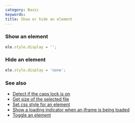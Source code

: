 ```yaml
---
category: Basic
keywords:
title: Show or hide an element
---
```


### Show an element

```js
ele.style.display = '';
```

### Hide an element

```js
ele.style.display = 'none';
```

### See also

-   [Detect if the caps lock is on](/detect-if-the-caps-lock-is-on)
-   [Get size of the selected file](/get-size-of-the-selected-file)
-   [Set css style for an element](/set-css-style-for-an-element)
-   [Show a loading indicator when an iframe is being loaded](/show-a-loading-indicator-when-an-iframe-is-being-loaded)
-   [Toggle an element](/toggle-an-element)
